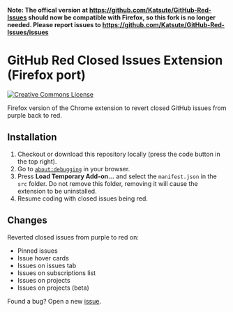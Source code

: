 **Note: The offical version at https://github.com/Katsute/GitHub-Red-Issues should now be compatible with Firefox, so this fork is no longer needed. Please report issues to https://github.com/Katsute/GitHub-Red-Issues/issues**


# GitHub Red Closed Issues Extension (Firefox port)

[![Creative Commons License](https://i.creativecommons.org/l/by-nc-sa/4.0/88x31.png)](http://creativecommons.org/licenses/by-nc-sa/4.0/)

Firefox version of the Chrome extension to revert closed GitHub issues from purple back to red.

## Installation

1. Checkout or download this repository locally (press the code button in the top right).
2. Go to [`about:debugging`](https://developer.mozilla.org/en-US/docs/Tools/about:debugging) in your browser.
3. Press **Load Temporary Add-on…** and select the `manifest.json` in the `src` folder. Do not remove this folder, removing it will cause the extension to be uninstalled.
4. Resume coding with closed issues being red.
## Changes

Reverted closed issues from purple to red on:
- Pinned issues
- Issue hover cards
- Issues on issues tab
- Issues on subscriptions list
- Issues on projects
- Issues on projects (beta)

Found a bug? Open a new [issue](https://github.com/Katsute/GitHub-Red-Closed-Issues-Extension/issues).
